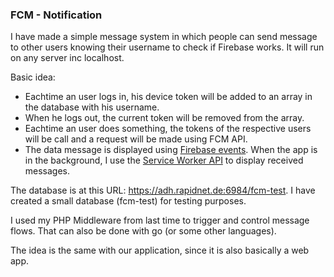 ### FCM - Notification

I have made a simple message system in which people can send message to other users knowing their username to check if Firebase works. It will run on any server inc localhost.

Basic idea:
- Eachtime an user logs in, his device token will be added to an array in the database with his username.
- When he logs out, the current token will be removed from the array.
- Eachtime an user does something, the tokens of the respective users will be call and a request will be made using FCM API.
- The data message is displayed using [Firebase events](https://firebase.google.com/docs/cloud-messaging/js/receive). When the app is in the background, I use the [Service Worker API](https://developer.mozilla.org/en-US/docs/Web/API/Service_Worker_API) to display received messages.

The database is at this URL: https://adh.rapidnet.de:6984/fcm-test. I have created a small database (fcm-test) for testing purposes.

I used my PHP Middleware from last time to trigger and control message flows. That can also be done with go (or some other languages).

The idea is the same with our application, since it is also basically a web app.
